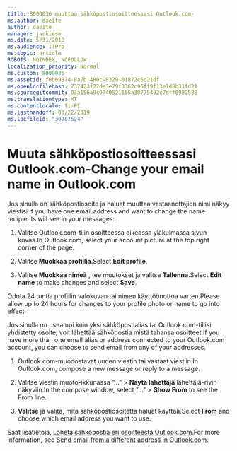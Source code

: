 ```yaml
---
title: 8000036 muuttaa sähköpostiosoitteessasi Outlook.com-
ms.author: daeite
author: daeite
manager: jackiesm
ms.date: 5/31/2018
ms.audience: ITPro
ms.topic: article
ROBOTS: NOINDEX, NOFOLLOW
localization_priority: Normal
ms.custom: 8000036
ms.assetid: f0b69874-8a7b-480c-8329-01872c6c21df
ms.openlocfilehash: 737423f22de3e79f3362c96ff9f13e1d8b31fd21
ms.sourcegitcommit: 03a156a9c9740521155a30775492c7dff0982588
ms.translationtype: MT
ms.contentlocale: fi-FI
ms.lasthandoff: 03/22/2019
ms.locfileid: "30787524"
---
```

# <a name="change-your-email-name-in-outlookcom"></a><span data-ttu-id="0e36e-102">Muuta sähköpostiosoitteessasi Outlook.com-</span><span class="sxs-lookup"><span data-stu-id="0e36e-102">Change your email name in Outlook.com</span></span>

<span data-ttu-id="0e36e-103">Jos sinulla on sähköpostiosoite ja haluat muuttaa vastaanottajien nimi näkyy viestisi:</span><span class="sxs-lookup"><span data-stu-id="0e36e-103">If you have one email address and want to change the name recipients will see in your messages:</span></span>
  
1. <span data-ttu-id="0e36e-104">Valitse Outlook.com-tilin osoitteessa oikeassa yläkulmassa sivun kuvaa.</span><span class="sxs-lookup"><span data-stu-id="0e36e-104">In Outlook.com, select your account picture at the top right corner of the page.</span></span>
    
2. <span data-ttu-id="0e36e-105">Valitse **Muokkaa profiilia**.</span><span class="sxs-lookup"><span data-stu-id="0e36e-105">Select **Edit profile**.</span></span> 
    
3. <span data-ttu-id="0e36e-106">Valitse **Muokkaa nimeä** , tee muutokset ja valitse **Tallenna**.</span><span class="sxs-lookup"><span data-stu-id="0e36e-106">Select **Edit name** to make changes and select **Save**.</span></span> 
    
<span data-ttu-id="0e36e-107">Odota 24 tuntia profiilin valokuvan tai nimen käyttöönottoa varten.</span><span class="sxs-lookup"><span data-stu-id="0e36e-107">Please allow up to 24 hours for changes to your profile photo or name to go into effect.</span></span>
  
<span data-ttu-id="0e36e-108">Jos sinulla on useampi kuin yksi sähköpostialias tai Outlook.com-tiliisi yhdistetty osoite, voit lähettää sähköpostia mistä tahansa osoitteet.</span><span class="sxs-lookup"><span data-stu-id="0e36e-108">If you have more than one email alias or address connected to your Outlook.com account, you can choose to send email from any of your addresses.</span></span>
  
1. <span data-ttu-id="0e36e-109">Outlook.com-muodostavat uuden viestin tai vastaat viestiin.</span><span class="sxs-lookup"><span data-stu-id="0e36e-109">In Outlook.com, compose a new message or reply to a message.</span></span>
    
2. <span data-ttu-id="0e36e-110">Valitse viestin muoto-ikkunassa ”...” \> **Näytä lähettäjä** lähettäjä-rivin näkyviin.</span><span class="sxs-lookup"><span data-stu-id="0e36e-110">In the compose window, select "..." \> **Show From** to see the From line.</span></span> 
    
3. <span data-ttu-id="0e36e-111">**Valitse** ja valita, mitä sähköpostiosoitetta haluat käyttää.</span><span class="sxs-lookup"><span data-stu-id="0e36e-111">Select **From** and choose which email address you want to use.</span></span> 
    
<span data-ttu-id="0e36e-112">Saat lisätietoja, [Lähetä sähköpostia eri osoitteesta Outlook.com](https://go.microsoft.com/fwlink/p/?linkid=2001701&amp;clcid=0x409).</span><span class="sxs-lookup"><span data-stu-id="0e36e-112">For more information, see [Send email from a different address in Outlook.com](https://go.microsoft.com/fwlink/p/?linkid=2001701&amp;clcid=0x409).</span></span>
  

